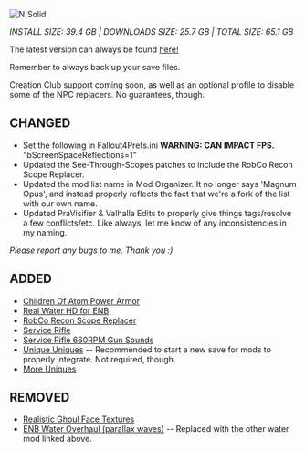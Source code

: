 ![N|Solid](https://i.imgur.com/TfMhdNG.png)

_INSTALL SIZE: 39.4 GB | DOWNLOADS SIZE: 25.7 GB | TOTAL SIZE: 65.1 GB_

The latest version can always be found [here!](https://drive.google.com/drive/u/0/folders/1-ReP39R6OpbM-ewKpJ4fBD2Fcwl3oTz5)

Remember to always back up your save files.

Creation Club support coming soon, as well as an optional profile to disable some of the NPC replacers. No guarantees, though.

## CHANGED

* Set the following in Fallout4Prefs.ini **WARNING: CAN IMPACT FPS.** "bScreenSpaceReflections=1"
* Updated the See-Through-Scopes patches to include the RobCo Recon Scope Replacer.
* Updated the mod list name in Mod Organizer. It no longer says 'Magnum Opus', and instead properly reflects the fact that we're a fork of the list with our own name.
* Updated PraVisifier & Valhalla Edits to properly give things tags/resolve a few conflicts/etc. Like always, let me know of any inconsistencies in my naming.

*Please report any bugs to me. Thank you :)*

## ADDED
* [Children Of Atom Power Armor](https://www.nexusmods.com/fallout4/mods/47586)
* [Real Water HD for ENB](https://www.nexusmods.com/fallout4/mods/40220)
* [RobCo Recon Scope Replacer](https://www.nexusmods.com/fallout4/mods/36374)
* [Service Rifle](https://www.nexusmods.com/fallout4/mods/32361)
* [Service Rifle 660RPM Gun Sounds](https://www.nexusmods.com/fallout4/mods/32528)
* [Unique Uniques](https://www.nexusmods.com/fallout4/mods/15139)  -- Recommended to start a new save for mods to properly integrate. Not required, though.
* [More Uniques](https://www.nexusmods.com/fallout4/mods/18357)

## REMOVED
* [Realistic Ghoul Face Textures](https://www.nexusmods.com/fallout4/mods/32492/)
* [ENB Water Overhaul (parallax waves)](https://www.nexusmods.com/fallout4/mods/44648) -- Replaced with the other water mod linked above.
